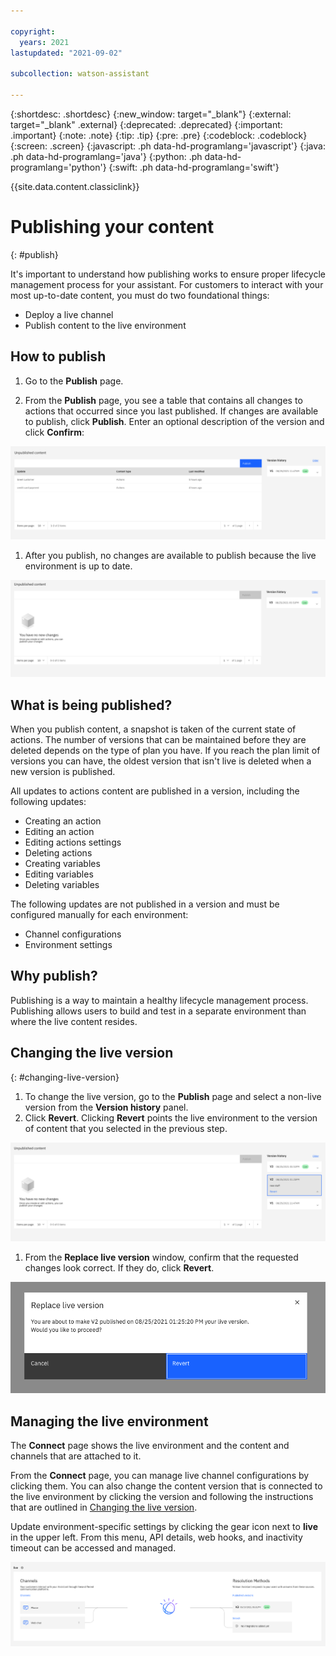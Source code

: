 ```yaml
---

copyright:
  years: 2021
lastupdated: "2021-09-02"

subcollection: watson-assistant

---
```


{:shortdesc: .shortdesc}
{:new_window: target="_blank"}
{:external: target="_blank" .external}
{:deprecated: .deprecated}
{:important: .important}
{:note: .note}
{:tip: .tip}
{:pre: .pre}
{:codeblock: .codeblock}
{:screen: .screen}
{:javascript: .ph data-hd-programlang='javascript'}
{:java: .ph data-hd-programlang='java'}
{:python: .ph data-hd-programlang='python'}
{:swift: .ph data-hd-programlang='swift'}

{{site.data.content.classiclink}}

# Publishing your content
{: #publish}

It's important to understand how publishing works to ensure proper lifecycle management process for your assistant. For customers to interact with your most up-to-date content, you must do two foundational things:

- Deploy a live channel
- Publish content to the live environment

## How to publish
1. Go to the **Publish** page.

1. From the **Publish** page, you see a table that contains all changes to actions that occurred since you last published. If changes are available to publish, click **Publish**. Enter an optional description of the version and click **Confirm**:

  ![Image of the Publish button](images/unpublished-content.png)

1. After you publish, no changes are available to publish because the live environment is up to date.

  ![Image of the no new changes to publish screen](images/no-new-changes-publish.png)

## What is being published?
When you publish content, a snapshot is taken of the current state of actions. The number of versions that can be maintained before they are deleted depends on the type of plan you have. If you reach the plan limit of versions you can have, the oldest version that isn't live is deleted when a new version is published.

All updates to actions content are published in a version, including the following updates:

- Creating an action
- Editing an action
- Editing actions settings
- Deleting actions
- Creating variables
- Editing variables
- Deleting variables

The following updates are not published in a version and must be configured manually for each environment:

- Channel configurations
- Environment settings

## Why publish?
Publishing is a way to maintain a healthy lifecycle management process. Publishing allows users to build and test in a separate environment than where the live content resides.
<!--- For more information, see [Manage your future iterations and launches](link). --->

## Changing the live version
{: #changing-live-version}
1. To change the live version, go to the **Publish** page and select a non-live version from the **Version history** panel.
1. Click **Revert**. Clicking **Revert** points the live environment to the version of content that you selected in the previous step.

  ![Image of the no new changes to publish screen with a version selected from Version history](images/unpublished-content-version-history.png)

1. From the **Replace live version** window, confirm that the requested changes look correct. If they do, click **Revert**.

  ![Image of the Replace live version dialog](images/replace-live-version-snippet.png)

## Managing the live environment
The **Connect** page shows the live environment and the content and channels that are attached to it.

From the **Connect** page, you can manage live channel configurations by clicking them. You can also change the content version that is connected to the live environment by clicking the version and following the instructions that are outlined in [Changing the live version](#changing-live-version).

Update environment-specific settings by clicking the gear icon next to **live** in the upper left. From this menu, API details, web hooks, and inactivity timeout can be accessed and managed.

![Image of the live environment channels](images/live-environment-channels.png)
